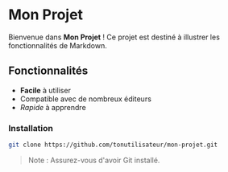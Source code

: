 # Mon Projet

Bienvenue dans **Mon Projet** ! Ce projet est destiné à illustrer les fonctionnalités de Markdown.

## Fonctionnalités

- **Facile** à utiliser
- Compatible avec de nombreux éditeurs
- _Rapide_ à apprendre

### Installation

```bash
git clone https://github.com/tonutilisateur/mon-projet.git
```

> Note : Assurez-vous d'avoir Git installé.
